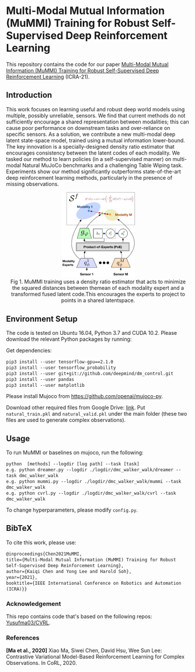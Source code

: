 # Multi-Modal Mutual Information (MuMMI) Training for Robust Self-Supervised Deep Reinforcement Learning
This repository contains the code for our paper [Multi-Modal Mutual Information (MuMMI) Training for Robust Self-Supervised Deep Reinforcement Learning](https://arxiv.org/abs/2107.02339) (ICRA-21).

## Introduction

This work focuses on learning useful and robust deep world models using multiple, possibly unreliable, sensors. We find that current methods do not sufficiently encourage a shared representation between modalities; this can cause poor performance on downstream tasks and over-reliance on specific sensors. As a solution, we contribute a new multi-modal deep latent state-space model, trained using a mutual information lower-bound. The key innovation is a specially-designed density ratio estimator that encourages consistency between the latent codes of each modality. We tasked our method to learn policies (in a self-supervised manner) on multi-modal Natural MuJoCo benchmarks and a challenging Table Wiping task. Experiments show our method significantly outperforms state-of-the-art deep reinforcement learning methods, particularly in the presence of missing observations.

<p align="center">
  <img src="https://github.com/clear-nus/MuMMI/blob/main/image/MuMMI.jpg?raw=true" width="40%">
  <br />
  <span>Fig 1. MuMMI training uses a density ratio estimator that acts to minimize the squared distances between themean of each modality expert and a transformed fused latent code.This encourages the experts to project to points in a shared latentspace.</span>
</p>

## Environment Setup 

The code is tested on Ubuntu 16.04, Python 3.7 and CUDA 10.2. Please download the relevant Python packages by running:

Get dependencies:

```
pip3 install --user tensorflow-gpu==2.1.0
pip3 install --user tensorflow_probability
pip3 install --user git+git://github.com/deepmind/dm_control.git
pip3 install --user pandas
pip3 install --user matplotlib
```

Please install Mujoco from https://github.com/openai/mujoco-py.

Download other required files from Google Drive: [link](https://drive.google.com/drive/folders/1NELxGM8ayythWyCU-LmylPv317lIf5TT?usp=sharing). Put `natural_train.pkl` and `natural_valid.pkl` under the main folder (these two files are used to generate complex observations).


## Usage

To run MuMMI or baselines on mujoco, run the following:
```
python  [methods] --logdir [log path] --task [task]
e.g. python dreamer.py --logdir ./logdir/dmc_walker_walk/dreamer --task dmc_walker_walk
e.g. python mummi.py --logdir ./logdir/dmc_walker_walk/mummi --task dmc_walker_walk
e.g. python cvrl.py --logdir ./logdir/dmc_walker_walk/cvrl --task dmc_walker_walk
```

To change hyperparameters, please modify ```config.py```.

## BibTeX

To cite this work, please use:

```
@inproceedings{Chen2021MuMMI,
title={Multi-Modal Mutual Information (MuMMI) Training for Robust Self-Supervised Deep Reinforcement Learning},
author={Kaiqi Chen and Yong Lee and Harold Soh},
year={2021},
booktitle={IEEE International Conference on Robotics and Automation (ICRA)}}
```

### Acknowledgement 

This repo contains code that's based on the following repos: [Yusufma03/CVRL](https://github.com/Yusufma03/CVRL).

### References
**[Ma et al., 2020]** Xiao Ma, Siwei Chen, David Hsu, Wee Sun Lee: Contrastive Variational Model-Based Reinforcement Learning for Complex Observations. In CoRL, 2020.    
